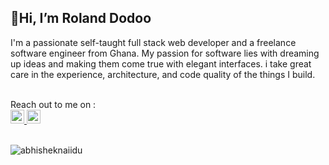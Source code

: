 ## 👋Hi, I’m Roland Dodoo

 I'm a passionate self-taught full stack web developer and a freelance software engineer from Ghana. My passion for software lies with dreaming up ideas and making them come true with elegant interfaces. i take great care in the experience, architecture, and code quality of the things I build.
  
 <br />
 Reach out to me on :
 <br>
<a href="https://www.instagram.com/rolalu.me/">
  <img alt="Abhishek's Instagram" width="22px" src="https://raw.githubusercontent.com/hussainweb/hussainweb/main/icons/instagram.png" />
</a>
<!-- <a href="https://discord.gg/XTW52Kt">
  <img align="left" alt="Abhishek's Discord" width="22px" src="https://raw.githubusercontent.com/peterthehan/peterthehan/master/assets/discord.svg" />
</a> -->
<a href="https://twitter.com/rolalu2">
  <img alt="Abhishek Naidu | Twitter" width="22px" src="https://raw.githubusercontent.com/peterthehan/peterthehan/master/assets/twitter.svg" />
</a>
<!-- <a href="https://www.linkedin.com/in/abhisheknaiidu/">
  <img align="left" alt="Abhishek's LinkedIN" width="22px" src="https://raw.githubusercontent.com/peterthehan/peterthehan/master/assets/linkedin.svg" />
</a> -->
<br>
 <br />
<p> <img src="https://github-readme-stats.vercel.app/api?username=rolandnii&show_icons=true&theme=gotham" alt="abhisheknaiidu" />
